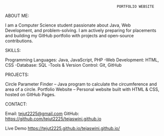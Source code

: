                                                        PORTFOLIO WEBSITE

                                                                       
ABOUT ME:

I am a Computer Science student passionate about Java, Web Development, and problem-solving. I am actively preparing for placements and building my GitHub portfolio with projects and open-source contributions.


SKILLS:

Programming Languages: Java, JavaScript, PHP
-Web Development: HTML, CSS
-Database: SQL
-Tools & Version Control: Git, GitHub
 


PROJECTS:

Circle Parameter Finder – Java program to calculate the circumference and area of a circle.
Portfolio Website – Personal website built with HTML & CSS, hosted on GitHub Pages.


CONTACT:

Email: tejut2225@gmail.com
GitHub: https://github.com/tejut2225/tejaswini.github.io

Live Demo
 https://tejut2225.github.io/tejaswini.github.io/


